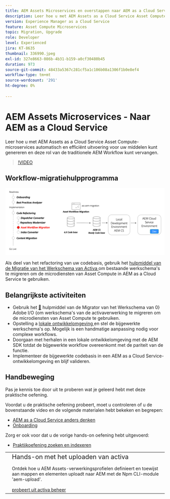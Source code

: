 ```yaml
---
title: AEM Assets Microservices en overstappen naar AEM as a Cloud Service
description: Leer hoe u met AEM Assets as a Cloud Service Asset Compute-microservices automatisch en efficiënt uitvoering voor uw middelen kunt genereren en deze rol van de traditionele AEM Workflow kunt vervangen.
version: Experience Manager as a Cloud Service
feature: Asset Compute Microservices
topic: Migration, Upgrade
role: Developer
level: Experienced
jira: KT-8635
thumbnail: 336990.jpeg
exl-id: 327e8663-086b-4b31-b159-a0cf30480b45
duration: 973
source-git-commit: 48433a5367c281cf5a1c106b08a1306f1b0e8ef4
workflow-type: tm+mt
source-wordcount: '291'
ht-degree: 0%

---
```


# AEM Assets Microservices - Naar AEM as a Cloud Service

Leer hoe u met AEM Assets as a Cloud Service Asset Compute-microservices automatisch en efficiënt uitvoering voor uw middelen kunt genereren en deze rol van de traditionele AEM Workflow kunt vervangen.

>[!VIDEO](https://video.tv.adobe.com/v/336990?quality=12&learn=on)

## Workflow-migratiehulpprogramma

![ Hulpmiddel van de Migratie van het Werkschema van Activa ](./assets/asset-workflow-migration.png)

Als deel van het refactoring van uw codebasis, gebruik het [ hulpmiddel van de Migratie van het Werkschema van Activa ](https://experienceleague.adobe.com/docs/experience-manager-cloud-service/moving/refactoring-tools/asset-workflow-migration-tool.html) om bestaande werkschema&#39;s te migreren om de microdiensten van Asset Compute in AEM as a Cloud Service te gebruiken.

## Belangrijkste activiteiten

+ Gebruik het [&#128279;](https://github.com/adobe/aio-cli-plugin-aem-cloud-service-migration#command-aio-aem-migrationworkflow-migrator) hulpmiddel van de Migrator van het Werkschema van 0&rbrace; Adobe I/O &lbrace;om werkschema&#39;s van de activaverwerking te migreren om de microdiensten van Asset Compute te gebruiken.
+ Opstelling a [ lokale ontwikkelomgeving ](https://experienceleague.adobe.com/docs/experience-manager-learn/cloud-service/local-development-environment-set-up/overview.html) en stel de bijgewerkte werkschema&#39;s op. Mogelijk is een handmatige aanpassing nodig voor complexe workflows.
+ Doorgaan met herhalen in een lokale ontwikkelomgeving met de AEM SDK totdat de bijgewerkte workflow overeenkomt met de pariteit van de functie.
+ Implementeer de bijgewerkte codebasis in een AEM as a Cloud Service-ontwikkelomgeving en blijf valideren.

## Handbeweging

Pas je kennis toe door uit te proberen wat je geleerd hebt met deze praktische oefening.

Voordat u de praktische oefening probeert, moet u controleren of u de bovenstaande video en de volgende materialen hebt bekeken en begrepen:

+ [AEM as a Cloud Service anders denken](./introduction.md)
+ [Onboarding](./onboarding.md)

Zorg er ook voor dat u de vorige hands-on oefening hebt uitgevoerd:

+ [Praktijkoefening zoeken en indexeren](./search-and-indexing.md#hands-on-exercise)

<table style="border-width:0">
    <tr>
        <td style="width:150px">
            <a  rel="noreferrer"
                target="_blank"
                href="https://github.com/adobe/aem-cloud-engineering-video-series-exercises/tree/session8-assets#cloud-acceleration-bootcamp---session-8-assets-and-microservices"><img alt="Hands-on opslagplaats van GitHub" src="./assets/github.png"/>
            </a>        
        </td>
        <td style="width:100%;margin-bottom:1rem;">
            <div style="font-size:1.25rem;font-weight:400;">Hands-on met het uploaden van activa</div>
            <p style="margin:1rem 0">
                Ontdek hoe u AEM Assets-verwerkingsprofielen definieert en toewijst aan mappen en elementen uploadt naar AEM met de Npm CLI-module 'aem-upload'.
            </p>
            <a  rel="noreferrer"
                target="_blank"
                href="https://github.com/adobe/aem-cloud-engineering-video-series-exercises/tree/session8-assets#cloud-acceleration-bootcamp---session-8-assets-and-microservices" class="spectrum-Button spectrum-Button--primary spectrum-Button--sizeM">
                <span class="spectrum-Button-label has-no-wrap has-text-weight-bold"> probeert uit activa beheer </span>
            </a>
        </td>
    </tr>
</table>
